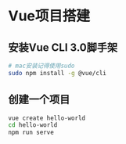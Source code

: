 # Vue项目搭建

## 安装Vue CLI 3.0脚手架

```sh
# mac安装记得使用sudo
sudo npm install -g @vue/cli
```

## 创建一个项目

```sh
vue create hello-world
cd hello-world
npm run serve
```
